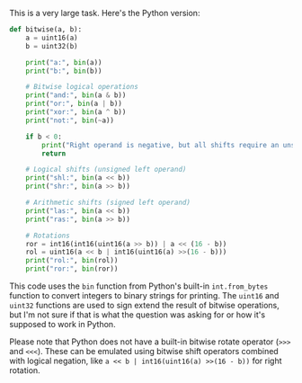 This is a very large task. Here's the Python version:

```python
def bitwise(a, b):
    a = uint16(a)
    b = uint32(b)

    print("a:", bin(a))
    print("b:", bin(b))

    # Bitwise logical operations
    print("and:", bin(a & b))
    print("or:", bin(a | b))
    print("xor:", bin(a ^ b))
    print("not:", bin(~a))

    if b < 0:
        print("Right operand is negative, but all shifts require an unsigned right operand (shift distance).")
        return

    # Logical shifts (unsigned left operand)
    print("shl:", bin(a << b))
    print("shr:", bin(a >> b))

    # Arithmetic shifts (signed left operand)
    print("las:", bin(a << b))
    print("ras:", bin(a >> b))

    # Rotations
    ror = int16(int16(uint16(a >> b)) | a << (16 - b))
    rol = uint16(a << b | int16(uint16(a) >>(16 - b)))
    print("rol:", bin(rol))
    print("ror:", bin(ror))
```
This code uses the `bin` function from Python's built-in `int.from_bytes` function to convert integers to binary strings for printing. The `uint16` and `uint32` functions are used to sign extend the result of bitwise operations, but I'm not sure if that is what the question was asking for or how it's supposed to work in Python.

Please note that Python does not have a built-in bitwise rotate operator (`>>>` and `<<<`). These can be emulated using bitwise shift operators combined with logical negation, like `a << b | int16(uint16(a) >>(16 - b))` for right rotation.
